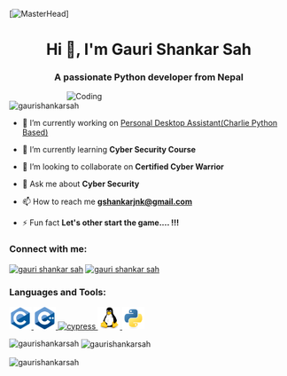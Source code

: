 [![MasterHead](https://thumbs.dreamstime.com/z/python-programming-colorful-plexus-design-python-language-programming-banner-colorful-plexus-design-software-technology-166200238.jpg)]
<h1 align="center">Hi 👋, I'm Gauri Shankar Sah</h1>
<h3 align="center">A passionate Python developer from Nepal</h3>
<img align="right" alt="Coding" width="400" src="https://media4.giphy.com/media/v1.Y2lkPTc5MGI3NjExOWQxY2Y0NmFiYjBmYzUwNTllOTFiOTAzMTU1ODZmMjYyYzE4N2FjMSZjdD1n/qgQUggAC3Pfv687qPC/giphy.gif">


<p align="left"> <img src="https://komarev.com/ghpvc/?username=gaurishankarsah&label=Profile%20views&color=0e75b6&style=flat" alt="gaurishankarsah" /> </p>

- 🔭 I’m currently working on [Personal Desktop Assistant(Charlie Python Based)](https://drive.google.com/file/d/1G3MKsCk1xwRgGnJNNe4piSH-z_AED_HX/view?usp=share_link)

- 🌱 I’m currently learning **Cyber Security Course**

- 👯 I’m looking to collaborate on **Certified Cyber Warrior**

- 💬 Ask me about **Cyber Security**

- 📫 How to reach me **gshankarjnk@gmail.com**

- ⚡ Fun fact **Let's other start the game.... !!!**

<h3 align="left">Connect with me:</h3>
<p align="left">
<a href="https://fb.com/gauri shankar sah" target="blank"><img align="center" src="https://raw.githubusercontent.com/rahuldkjain/github-profile-readme-generator/master/src/images/icons/Social/facebook.svg" alt="gauri shankar sah" height="30" width="40" /></a>
<a href="https://instagram.com/gauri shankar sah" target="blank"><img align="center" src="https://raw.githubusercontent.com/rahuldkjain/github-profile-readme-generator/master/src/images/icons/Social/instagram.svg" alt="gauri shankar sah" height="30" width="40" /></a>
</p>

<h3 align="left">Languages and Tools:</h3>
<p align="left"> <a href="https://www.cprogramming.com/" target="_blank" rel="noreferrer"> <img src="https://raw.githubusercontent.com/devicons/devicon/master/icons/c/c-original.svg" alt="c" width="40" height="40"/> </a> <a href="https://www.w3schools.com/cpp/" target="_blank" rel="noreferrer"> <img src="https://raw.githubusercontent.com/devicons/devicon/master/icons/cplusplus/cplusplus-original.svg" alt="cplusplus" width="40" height="40"/> </a> <a href="https://www.cypress.io" target="_blank" rel="noreferrer"> <img src="https://raw.githubusercontent.com/simple-icons/simple-icons/6e46ec1fc23b60c8fd0d2f2ff46db82e16dbd75f/icons/cypress.svg" alt="cypress" width="40" height="40"/> </a> <a href="https://www.linux.org/" target="_blank" rel="noreferrer"> <img src="https://raw.githubusercontent.com/devicons/devicon/master/icons/linux/linux-original.svg" alt="linux" width="40" height="40"/> </a> <a href="https://www.python.org" target="_blank" rel="noreferrer"> <img src="https://raw.githubusercontent.com/devicons/devicon/master/icons/python/python-original.svg" alt="python" width="40" height="40"/> </a> </p>

<p><img align="left" src="https://github-readme-stats.vercel.app/api/top-langs?username=gaurishankarsah&show_icons=true&locale=en&layout=compact" alt="gaurishankarsah" /></p>

<p>&nbsp;<img align="center" src="https://github-readme-stats.vercel.app/api?username=gaurishankarsah&show_icons=true&locale=en" alt="gaurishankarsah" /></p>

<p><img align="center" src="https://github-readme-streak-stats.herokuapp.com/?user=gaurishankarsah&" alt="gaurishankarsah" /></p>
